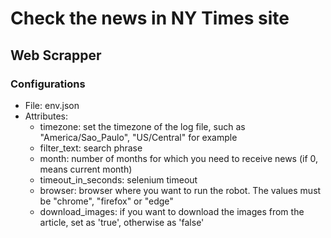 # Check the news in NY Times site
## Web Scrapper

### Configurations
* File: env.json
* Attributes:
  *  timezone: set the timezone of the log file, such as "America/Sao_Paulo", "US/Central" for example
  *  filter_text: search phrase
  *  month: number of months for which you need to receive news (if 0, means current month)
  *  timeout_in_seconds: selenium timeout
  *  browser: browser where you want to run the robot. The values must be "chrome", "firefox" or "edge"
  *  download_images: if you want to download the images from the article, set as 'true', otherwise as 'false'
